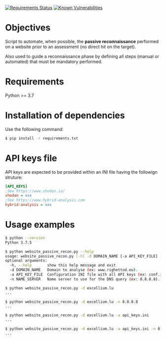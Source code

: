 [![Requirements Status](https://requires.io/github/righettod/website-passive-reconnaissance/requirements.svg?branch=master)](https://requires.io/github/righettod/website-passive-reconnaissance/requirements/?branch=master) [![Known Vulnerabilities](https://snyk.io/test/github/righettod/website-passive-reconnaissance/badge.svg?targetFile=requirements.txt)](https://snyk.io/test/github/righettod/website-passive-reconnaissance?targetFile=requirements.txt)


# Objectives

Script to automate, when possible, the **passive reconnaissance** performed on a website prior to an assessment (no direct hit on the target).

Also used to guide a reconnaissance phase by defining all steps (manual or automated) that must be mandatory performed.

# Requirements

Python >= 3.7

# Installation of dependencies

Use the following command:

```bash
$ pip install -r requirements.txt
```

# API keys file

API keys are expected to be provided within an INI file having the followign struture:

```ini
[API_KEYS]
;See https://www.shodan.io/
shodan = xxx  
;See https://www.hybrid-analysis.com
hybrid-analysis = xxx  
```

# Usage examples

```bash
$ python --version
Python 3.7.5

$ python website_passive_recon.py --help
usage: website_passive_recon.py [-h] -d DOMAIN_NAME [-a API_KEY_FILE] [-n NAME_SERVER]
optional arguments:
  -h, --help       show this help message and exit
  -d DOMAIN_NAME   Domain to analyse (ex: www.righettod.eu).
  -a API_KEY_FILE  Configuration INI file with all API keys (ex: conf.ini).
  -n NAME_SERVER   Name server to use for the DNS query (ex: 8.8.8.8).

$ python website_passive_recon.py -d excellium.lu
...

$ python website_passive_recon.py -d excellium.lu -n 8.8.8.8
...

$ python website_passive_recon.py -d excellium.lu -a api_keys.ini
...

$ python website_passive_recon.py -d excellium.lu -a api_keys.ini -n 8.8.8.8
...
```
